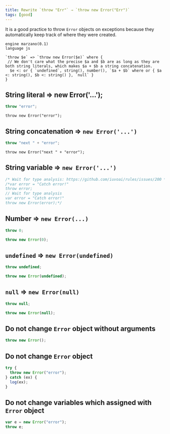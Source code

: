 ```yaml
---
title: Rewrite `throw "Err"` ⇒ `throw new Error("Err")`
tags: [good]
---
```


It is a good practice to throw `Error` objects on exceptions because they automatically keep track of where they were created.


```grit
engine marzano(0.1)
language js

`throw $e` => `throw new Error($e)` where {
 // We don't care what the precise $a and $b are as long as they are both string literals, which makes $a + $b a string concatenation.
  $e <: or { `undefined`, string(), number(), `$a + $b` where or { $a <: string(), $b <: string() }, `null` }
}
```

## String literal ⇒ new Error('...');

```javascript
throw "error";
```

```
throw new Error("error");
```

## String concatenation ⇒ `new Error('...')`

```javascript
throw "next " + "error";
```

```
throw new Error("next " + "error");
```

## String variable ⇒ `new Error('...')`

```javascript
/* Wait for type analysis: https://github.com/iuvoai/rules/issues/200 */
/*var error = "Catch error!"
throw error;
// Wait for type analysis
var error = "Catch error!"
throw new Error(error);*/
```

## Number ⇒ `new Error(...)`

```javascript
throw 0;
```

```typescript
throw new Error(0);
```

## `undefined` ⇒ `new Error(undefined)`

```javascript
throw undefined;
```

```typescript
throw new Error(undefined);
```

## `null` ⇒ `new Error(null)`

```javascript
throw null;
```

```typescript
throw new Error(null);
```

## Do not change `Error` object without arguments

```javascript
throw new Error();
```

## Do not change `Error` object

```javascript
try {
  throw new Error("error");
} catch (ex) {
  log(ex);
}
```

## Do not change variables which assigned with `Error` object

```javascript
var e = new Error("error");
throw e;
```
